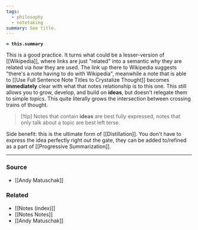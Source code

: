```yaml
---
tags:
  - philosophy
  - notetaking
summary: See title.
---
```

**`= this.summary`**

This is a good practice. It turns what could be a lesser-version of [[Wikipedia]], where links are just "related" into a semantic *why* they are related via *how* they are used. 
The link up there to Wikipedia suggests "there's a note having to do with Wikipedia", meanwhile a note that is able to [[Use Full Sentence Note Titles to Crystalize Thought]] becomes **immediately** clear with what that notes relationship is to this one. This still allows you to grow, develop, and build on **ideas**, but doesn't relegate them to simple *topics*. This quite literally grows the intersection between crossing trains of thought. 

> [!tip] Notes that contain **ideas** are best fully expressed, notes that only talk about a topic are best left terse.

Side benefit: this is the ultimate form of [[Distillation]]. You don't have to express the idea perfectly right out the gate, they can be added to/refined as a part of [[Progressive Summarization]]. 

---
### Source
- [[Andy Matuschak]]

### Related
- [[Notes (index)]]
- [[Notes Notes]]
- [[Andy Matuschak]]